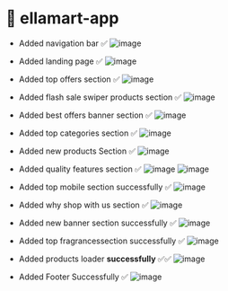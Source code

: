 # 🛒 ellamart-app

 - Added navigation bar ✅
  ![image](https://github.com/mohamed-rawash/ellamart-vue-app/assets/81307786/c05aceb0-6344-4369-87cc-a5538c3b1e0f)

- Added landing page ✅
  ![image](https://github.com/mohamed-rawash/ellamart-vue-app/assets/81307786/c2ef771a-6306-4e3e-9f1b-9100171b581d)

- Added top offers section ✅
  ![image](https://github.com/mohamed-rawash/ellamart-vue-app/assets/81307786/fa6eb0bc-0796-4d59-87dc-f8f06f631544)

- Added flash sale swiper products section ✅
  ![image](https://github.com/mohamed-rawash/ellamart-vue-app/assets/81307786/73635dfc-df79-4cc1-9165-6f6e6362ad42)

- Added best offers banner section ✅
  ![image](https://github.com/mohamed-rawash/ellamart-vue-app/assets/81307786/3081041d-5ff8-4705-b6d9-8e0270a34c93)

- Added top categories section ✅
  ![image](https://github.com/mohamed-rawash/ellamart-vue-app/assets/81307786/043c52f0-7c0e-4f21-9370-01b5e6b8df5f)

- Added new products Section ✅
  ![image](https://github.com/mohamed-rawash/ellamart-vue-app/assets/81307786/e4199ca9-12d2-43f8-ba85-e9d42b1dd20a)

- Added quality features section ✅
  ![image](https://github.com/mohamed-rawash/ellamart-vue-app/assets/81307786/65137acc-6bd0-49a1-be8f-822fb462c574)
  ![image](https://github.com/mohamed-rawash/ellamart-vue-app/assets/81307786/e428466f-1960-494c-9c34-7a0b57234b5e)

- Added top mobile section successfully ✅
  ![image](https://github.com/mohamed-rawash/ellamart-vue-app/assets/81307786/d5866367-7ee3-4d62-8881-5f6a8d8bf73e)
  
- Added why shop with us section ✅
  ![image](https://github.com/mohamed-rawash/ellamart-vue-app/assets/81307786/1aa6ff96-dc60-4277-a0c0-b07f8f6a433a)

- Added new banner section successfully ✅
  ![image](https://github.com/mohamed-rawash/ellamart-vue-app/assets/81307786/2d347799-1bab-4bd5-b3db-cac417dbcf1a)

- Added top fragrancessection successfully ✅
  ![image](https://github.com/mohamed-rawash/ellamart-vue-app/assets/81307786/89bf368c-9009-4004-aa2b-b6c34e0be0f6)

- Added products loader **successfully** ✅✅
  ![image](https://github.com/mohamed-rawash/ellamart-vue-app/assets/81307786/7e305d6f-5d47-474c-8029-dd8e1d8a8bb4)
  
- Added Footer Successfully ✅
  ![image](https://github.com/mohamed-rawash/ellamart-vue-app/assets/81307786/72d555fe-49eb-4f3d-adae-bfcb0e5fe898)

